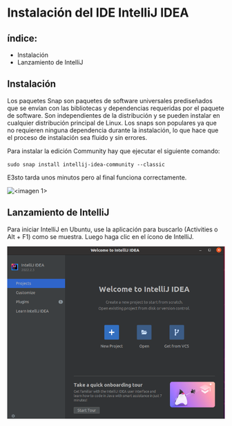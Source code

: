 # Instalación del IDE IntelliJ IDEA

## índice:
- Instalación
- Lanzamiento de IntelliJ

## Instalación
Los paquetes Snap son paquetes de software universales prediseñados que se envían con las bibliotecas y dependencias requeridas por el paquete de software. Son independientes de la distribución y se pueden instalar en cualquier distribución principal de Linux. Los snaps son populares ya que no requieren ninguna dependencia durante la instalación, lo que hace que el proceso de instalación sea fluido y sin errores.

Para instalar la edición Community hay que ejecutar el siguiente comando:

    sudo snap install intellij-idea-community --classic

E3sto tarda unos minutos pero al final funciona correctamente. 

![<imagen 1>](<https://github.com/Yaamiilaa/entornos-desarrollo/blob/main/Tareas/Tarea9/img/Instalaci%C3%B3n.png>)

## Lanzamiento de IntelliJ
Para iniciar IntelliJ en Ubuntu, use la aplicación para buscarlo (Activities o Alt + F1) como se muestra. Luego haga clic en el ícono de IntelliJ.

![<imagen 1>](<https://github.com/Yaamiilaa/entornos-desarrollo/blob/main/Tareas/Tarea9/img/Abriendo%20Intellij.png>)